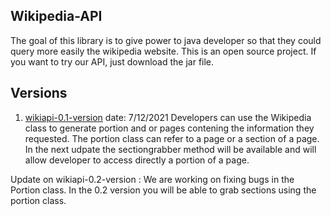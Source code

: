## Wikipedia-API

The goal of this library is to give power to java developer so that they could query more easily the wikipedia website.
This is an open source project. If you want to try our API, just download the jar file.

## Versions
1.  [wikiapi-0.1-version] date: 7/12/2021
    Developers can use the Wikipedia class to generate portion and or pages contening the information they requested.
    The portion class can refer to a page or a section of a page. In the next udpate the sectiongrabber method will be available
    and will allow developer to access directly a portion of a page.

Update on wikiapi-0.2-version : We are working on fixing bugs in the Portion class. In the 0.2 version you will be able to grab sections using the portion class.
 
[wikiapi-0.1-version]: https://github.com/allarassemjonathan/Wikipedia-API/blob/master/wikiapi-0.1-version.jar?raw=true
